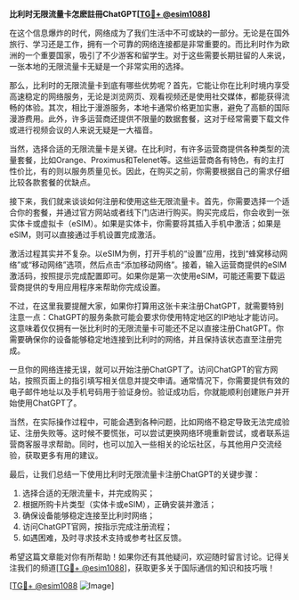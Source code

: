 **比利时无限流量卡怎麽註冊ChatGPT[[TG💪+ @esim1088](https://t.me/s/esim1088)]**

在这个信息爆炸的时代，网络成为了我们生活中不可或缺的一部分。无论是在国外旅行、学习还是工作，拥有一个可靠的网络连接都是非常重要的。而比利时作为欧洲的一个重要国家，吸引了不少游客和留学生。对于这些需要长期驻留的人来说，一张本地的无限流量卡无疑是一个非常实用的选择。

那么，比利时的无限流量卡到底有哪些优势呢？首先，它能让你在比利时境内享受高速稳定的网络服务，无论是浏览网页、观看视频还是使用社交媒体，都能获得流畅的体验。其次，相比于漫游服务，本地卡通常价格更加实惠，避免了高额的国际漫游费用。此外，许多运营商还提供不限量的数据套餐，这对于经常需要下载文件或进行视频会议的人来说无疑是一大福音。

当然，选择合适的无限流量卡是关键。在比利时，有许多运营商提供各种类型的流量套餐，比如Orange、Proximus和Telenet等。这些运营商各有特色，有的主打性价比，有的则以服务质量见长。因此，在购买之前，你需要根据自己的需求仔细比较各款套餐的优缺点。

接下来，我们就来谈谈如何注册和使用这些无限流量卡。首先，你需要选择一个适合你的套餐，并通过官方网站或者线下门店进行购买。购买完成后，你会收到一张实体卡或虚拟卡（eSIM）。如果是实体卡，你需要将其插入手机中激活；如果是eSIM，则可以直接通过手机设置完成激活。

激活过程其实并不复杂。以eSIM为例，打开手机的“设置”应用，找到“蜂窝移动网络”或“移动网络”选项，然后点击“添加移动网络”。接着，输入运营商提供的eSIM激活码，按照提示完成配置即可。如果你是第一次使用eSIM，可能还需要下载运营商提供的专用应用程序来帮助你完成设置。

不过，在这里我要提醒大家，如果你打算用这张卡来注册ChatGPT，就需要特别注意一点：ChatGPT的服务条款可能会要求你使用特定地区的IP地址才能访问。这意味着仅仅拥有一张比利时的无限流量卡可能还不足以直接注册ChatGPT。你需要确保你的设备能够稳定地连接到比利时的网络，并且保持该状态直至注册完成。

一旦你的网络连接无误，就可以开始注册ChatGPT了。访问ChatGPT的官方网站，按照页面上的指引填写相关信息并提交申请。通常情况下，你需要提供有效的电子邮件地址以及手机号码用于验证身份。验证成功后，你就能顺利创建账户并开始使用ChatGPT了。

当然，在实际操作过程中，可能会遇到各种问题，比如网络不稳定导致无法完成验证、注册失败等。这时候不要慌张，可以尝试更换网络环境重新尝试，或者联系运营商客服寻求帮助。同时，也可以加入一些相关的论坛社区，与其他用户交流经验，获取更多有用的建议。

最后，让我们总结一下使用比利时无限流量卡注册ChatGPT的关键步骤：

1. 选择合适的无限流量卡，并完成购买；
2. 根据所购卡片类型（实体卡或eSIM），正确安装并激活；
3. 确保设备能够稳定连接至比利时网络；
4. 访问ChatGPT官网，按指示完成注册流程；
5. 如遇困难，及时寻求技术支持或参考社区反馈。

希望这篇文章能对你有所帮助！如果你还有其他疑问，欢迎随时留言讨论。记得关注我们的频道[[TG💪+ @esim1088](https://t.me/s/esim1088)]，获取更多关于国际通信的知识和技巧哦！

[[TG💪+ @esim1088](https://t.me/s/esim1088) ![Image](https://i.postimg.cc/4NQfJmqS/Snipaste-2025-05-13-00-14-12.png)]